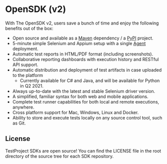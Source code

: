 # OpenSDK \(v2\)

With The OpenSDK v2, users save a bunch of time and enjoy the following benefits out of the box:

* Open source and available as a [Maven](https://mvnrepository.com/artifact/io.testproject/java-sdk) dependency / a [PyPI](https://pypi.org/project/testproject-python-sdk/) project.
* 5-minute simple Selenium and Appium setup with a single [Agent](https://docs.testproject.io/testproject-agents) deployment.
* Automatic test reports in HTML/PDF format \(including screenshots\).
* Collaborative reporting dashboards with execution history and RESTful API support.
* Automatic distribution and deployment of test artifacts in case uploaded to the platform
  * Currently available for C\# and Java, and will be available for Python in Q2 2021.
* Always up-to-date with the latest and stable Selenium driver version.
* A simplified, familiar syntax for both web and mobile applications.
* Complete test runner capabilities for both local and remote executions, anywhere.
* Cross platform support for Mac, Windows, Linux and Docker.
* Ability to store and execute tests locally on any source control tool, such as Git.

## License

TestProject SDKs are open source!  You can find the LICENSE file in the root directory of the source tree for each SDK repository.

